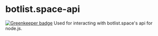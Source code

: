 # botlist.space-api

[![Greenkeeper badge](https://badges.greenkeeper.io/Wist9063/botlist.space-api.svg)](https://greenkeeper.io/)
Used for interacting with botlist.space's api for node.js.
